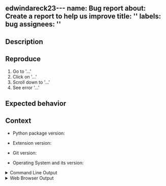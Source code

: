 edwindareck23---
name: Bug report
about: Create a report to help us improve
title: ''
labels: bug
assignees: ''
---

<!--
Welcome! Before creating a new issue:
* This is the GIT EXTENSION for JupyterLab repository. Unrelated issues will be closed.
* Look at the README *Troubleshooting* section
* Search for relevant issues
* Check that you have updated both the jupyterlab extension and the python package to the same version
* Check that you have installed Git version 2 or higher
-->

## Description

<!--Describe the bug clearly and concisely. Include screenshots if possible-->

## Reproduce

<!--Describe step-by-step instructions to reproduce the behavior-->

1. Go to '...'
2. Click on '...'
3. Scroll down to '...'
4. See error '...'

## Expected behavior

<!--Describe what you expected to happen-->

## Context

<!--Complete the following for context, and add any other relevant context-->

- Python package version:
<!-- Results of `conda list jupyterlab-git` or `pip show jupyterlab-git` -->
- Extension version:
<!-- Results of `jupyter labextension list` -->
- Git version:
<!-- Results of `git --version` -->
- Operating System and its version:

<details><summary>Command Line Output</summary>
<pre>
Paste the output from your command line running `jupyter lab` here, use `--debug` if possible.
</pre>
</details>

<details><summary>Web Browser Output</summary>
<pre>
Paste the output from your browser web console here.
</pre>
</details>

<!--
To open the browser, please refer to the documentation:
Chrome: https://developers.google.com/web/tools/chrome-devtools/open#console
Firefox: https://developer.mozilla.org/en-US/docs/Tools/Web_Console#Opening_the_Web_Console
-->
